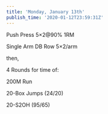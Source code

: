 ```yaml
---
title: 'Monday, January 13th'
publish_time: '2020-01-12T23:59:31Z'
---
```


Push Press 5×2\@90% 1RM

Single Arm DB Row 5×2/arm

then,

4 Rounds for time of:

200M Run

20-Box Jumps (24/20)

20-S2OH (95/65)
